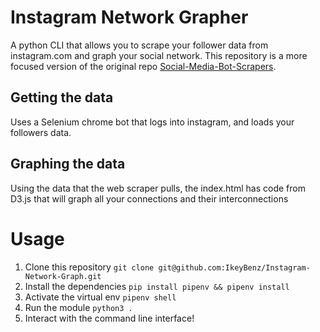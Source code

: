 # Instagram Network Grapher
A python CLI that allows you to scrape your follower data from instagram.com and graph your social network.
This repository is a more focused version of the original repo [Social-Media-Bot-Scrapers](https://github.com/IkeyBenz/Social-Media-Bot-Scrapers).

## Getting the data
Uses a Selenium chrome bot that logs into instagram, and loads your followers data.

## Graphing the data
Using the data that the web scraper pulls, the index.html has code from D3.js that will graph all your connections and their interconnections

# Usage
1. Clone this repository `git clone git@github.com:IkeyBenz/Instagram-Network-Graph.git`
2. Install the dependencies `pip install pipenv && pipenv install`
3. Activate the virtual env `pipenv shell`
4. Run the module `python3 .`
5. Interact with the command line interface!